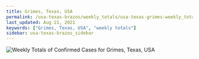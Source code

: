 ```yaml
---
title: Grimes, Texas, USA
permalink: /usa-texas-brazos/weekly_totals/usa-texas-grimes-weekly_totals.html
last_updated: Aug 21, 2021
keywords: ["Grimes, Texas, USA", "weekly totals"]
sidebar: usa-texas-brazos_sidebar
---
```


![Weekly Totals of Confirmed Cases for Grimes, Texas, USA](/covid_tracker/images/graphs/usa-texas-grimes-weekly_totals_graph.png)
